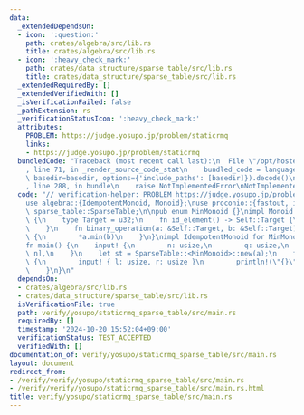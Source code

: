 ```yaml
---
data:
  _extendedDependsOn:
  - icon: ':question:'
    path: crates/algebra/src/lib.rs
    title: crates/algebra/src/lib.rs
  - icon: ':heavy_check_mark:'
    path: crates/data_structure/sparse_table/src/lib.rs
    title: crates/data_structure/sparse_table/src/lib.rs
  _extendedRequiredBy: []
  _extendedVerifiedWith: []
  _isVerificationFailed: false
  _pathExtension: rs
  _verificationStatusIcon: ':heavy_check_mark:'
  attributes:
    PROBLEM: https://judge.yosupo.jp/problem/staticrmq
    links:
    - https://judge.yosupo.jp/problem/staticrmq
  bundledCode: "Traceback (most recent call last):\n  File \"/opt/hostedtoolcache/Python/3.10.15/x64/lib/python3.10/site-packages/onlinejudge_verify/documentation/build.py\"\
    , line 71, in _render_source_code_stat\n    bundled_code = language.bundle(stat.path,\
    \ basedir=basedir, options={'include_paths': [basedir]}).decode()\n  File \"/opt/hostedtoolcache/Python/3.10.15/x64/lib/python3.10/site-packages/onlinejudge_verify/languages/rust.py\"\
    , line 288, in bundle\n    raise NotImplementedError\nNotImplementedError\n"
  code: "// verification-helper: PROBLEM https://judge.yosupo.jp/problem/staticrmq\n\
    use algebra::{IdempotentMonoid, Monoid};\nuse proconio::{fastout, input};\nuse\
    \ sparse_table::SparseTable;\n\npub enum MinMonoid {}\nimpl Monoid for MinMonoid\
    \ {\n    type Target = u32;\n    fn id_element() -> Self::Target {\n        u32::MAX\n\
    \    }\n    fn binary_operation(a: &Self::Target, b: &Self::Target) -> Self::Target\
    \ {\n        *a.min(b)\n    }\n}\nimpl IdempotentMonoid for MinMonoid {}\n\n#[fastout]\n\
    fn main() {\n    input! {\n        n: usize,\n        q: usize,\n        a: [u32;\
    \ n],\n    }\n    let st = SparseTable::<MinMonoid>::new(a);\n    for _ in 0..q\
    \ {\n        input! { l: usize, r: usize }\n        println!(\"{}\", st.prod(l..r));\n\
    \    }\n}\n"
  dependsOn:
  - crates/algebra/src/lib.rs
  - crates/data_structure/sparse_table/src/lib.rs
  isVerificationFile: true
  path: verify/yosupo/staticrmq_sparse_table/src/main.rs
  requiredBy: []
  timestamp: '2024-10-20 15:52:04+09:00'
  verificationStatus: TEST_ACCEPTED
  verifiedWith: []
documentation_of: verify/yosupo/staticrmq_sparse_table/src/main.rs
layout: document
redirect_from:
- /verify/verify/yosupo/staticrmq_sparse_table/src/main.rs
- /verify/verify/yosupo/staticrmq_sparse_table/src/main.rs.html
title: verify/yosupo/staticrmq_sparse_table/src/main.rs
---
```

